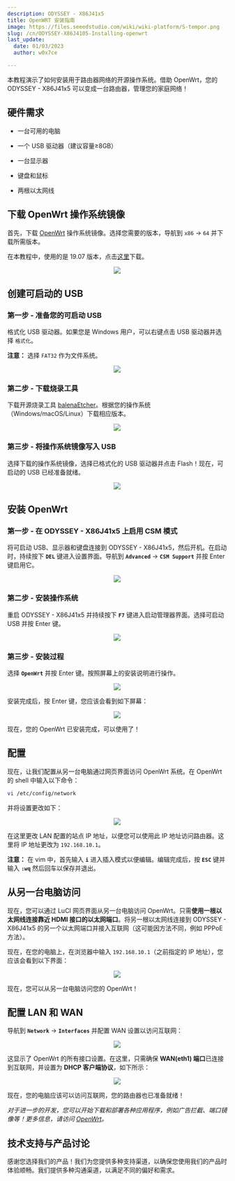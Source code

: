 ```yaml
---
description: ODYSSEY - X86J41x5
title: OpenWRT 安装指南
image: https://files.seeedstudio.com/wiki/wiki-platform/S-tempor.png
slug: /cn/ODYSSEY-X86J4105-Installing-openwrt
last_update:
  date: 01/03/2023
  author: w0x7ce

---
```


<!-- ---
name: ODYSSEY - X86J4105
category: ODYSSEY
bzurl: https://www.seeedstudio.com/ODYSSEY-X86J4105800-p-4445.html
wikiurl: https://wiki.seeedstudio.com/cn/ODYSSEY-X86J4105-Installing-openwrt/
sku: 102110399
--- -->

本教程演示了如何安装用于路由器网络的开源操作系统。借助 OpenWrt，您的 ODYSSEY - X86J41x5 可以变成一台路由器，管理您的家庭网络！

## 硬件需求

- 一台可用的电脑

- 一个 USB 驱动器（建议容量≥8GB）

- 一台显示器

- 键盘和鼠标

- 两根以太网线

## 下载 OpenWrt 操作系统镜像

首先，下载 [OpenWrt](https://downloads.openwrt.org/releases/) 操作系统镜像。选择您需要的版本，导航到 `x86` -> `64` 并下载所需版本。

在本教程中，使用的是 19.07 版本，点击[这里](https://downloads.openwrt.org/releases/19.07.0/targets/x86/64/openwrt-19.07.0-x86-64-combined-ext4.img.gz)下载。

<div align="center"><img src="https://files.seeedstudio.com/wiki/ODYSSEY-X86J4105864/img/OpenWRT/Openwrt.jpg" /></div>

## 创建可启动的 USB

### 第一步 - 准备您的可启动 USB

格式化 USB 驱动器。如果您是 Windows 用户，可以右键点击 USB 驱动器并选择 `格式化`。

**注意：** 选择 `FAT32` 作为文件系统。

<div align="center"><img width={450} src="https://files.seeedstudio.com/wiki/ODYSSEY-X86J4105864/img/InstallingOS/formatUSB.png" /></div>

### 第二步 - 下载烧录工具

下载开源烧录工具 [balenaEtcher](https://www.balena.io/etcher/)。根据您的操作系统（Windows/macOS/Linux）下载相应版本。

<div align="center"><img width={500} src="https://files.seeedstudio.com/wiki/ODYSSEY-X86J4105864/img/InstallingOS/etcher.jpg" /></div>

### 第三步 - 将操作系统镜像写入 USB

选择下载的操作系统镜像，选择已格式化的 USB 驱动器并点击 Flash！现在，可启动的 USB 已经准备就绪。

<div align="center"><img width={500} src="https://files.seeedstudio.com/wiki/ODYSSEY-X86J4105864/img/InstallingOS/etcherDone.png" /></div>

## 安装 OpenWrt

### 第一步 - 在 ODYSSEY - X86J41x5 上启用 CSM 模式

将可启动 USB、显示器和键盘连接到 ODYSSEY - X86J41x5，然后开机。在启动时，持续按下 **`DEL`** 键进入设置界面。导航到 **`Advanced`** -> **`CSM Support`** 并按 Enter 键启用它。

<div align="center"><img src="https://files.seeedstudio.com/wiki/ODYSSEY-X86J4105864/img/OpenWRT/biosSetting.jpg" /></div>

### 第二步 - 安装操作系统

重启 ODYSSEY - X86J41x5 并持续按下 **`F7`** 键进入启动管理器界面。选择可启动 USB 并按 Enter 键。

<div align="center"><img width={400} src="https://files.seeedstudio.com/wiki/ODYSSEY-X86J4105864/img/OpenWRT/biosSetup.jpg" /></div>

### 第三步 - 安装过程

选择 **`OpenWrt`** 并按 Enter 键。按照屏幕上的安装说明进行操作。
<div align="center"><img src="https://files.seeedstudio.com/wiki/ODYSSEY-X86J4105864/img/OpenWRT/installingOpenwrt.jpg" /></div>

安装完成后，按 Enter 键，您应该会看到如下屏幕：

<div align="center"><img src="https://files.seeedstudio.com/wiki/ODYSSEY-X86J4105864/img/OpenWRT/OpenWrtShell.jpg" /></div>

现在，您的 OpenWrt 已安装完成，可以使用了！

## 配置

现在，让我们配置从另一台电脑通过网页界面访问 OpenWrt 系统。在 OpenWrt 的 shell 中输入以下命令：

```sh
vi /etc/config/network
```

并将设置更改如下：

<div align="center"><img src="https://files.seeedstudio.com/wiki/ODYSSEY-X86J4105864/img/OpenWRT/settings.jpg" /></div>

在这里更改 LAN 配置的站点 IP 地址，以便您可以使用此 IP 地址访问路由器。这里将 IP 地址更改为 `192.168.10.1`。

**注意：** 在 vim 中，首先输入 **`i`** 进入插入模式以便编辑。编辑完成后，按 **`ESC`** 键并输入 **`:wq`** 然后回车以保存并退出。

## 从另一台电脑访问

现在，您可以通过 LuCI 网页界面从另一台电脑访问 OpenWrt。只需**使用一根以太网线连接靠近 HDMI 接口的以太网端口**。将另一根以太网线连接到 ODYSSEY - X86J41x5 的另一个以太网端口并接入互联网（这可能因方法不同，例如 PPPoE 方法）。

现在，在您的电脑上，在浏览器中输入 `192.168.10.1`（之前指定的 IP 地址），您应该会看到以下界面：

<div align="center"><img src="https://files.seeedstudio.com/wiki/ODYSSEY-X86J4105864/img/OpenWRT/ipAddress.jpg" /></div>

现在，您可以从另一台电脑访问您的 OpenWrt！

## 配置 LAN 和 WAN

导航到 **`Network`** -> **`Interfaces`** 并配置 WAN 设置以访问互联网：

<div align="center"><img width={400} src="https://files.seeedstudio.com/wiki/ODYSSEY-X86J4105864/img/OpenWRT/interface.jpg" /></div>

这显示了 OpenWrt 的所有接口设置。在这里，只需确保 **WAN(eth1) 端口**已连接到互联网，并设置为 **DHCP 客户端协议**，如下所示：

<div align="center"><img src="https://files.seeedstudio.com/wiki/ODYSSEY-X86J4105864/img/OpenWRT/interface2.jpg" /></div>

现在，您的电脑应该可以访问互联网，您的路由器也已准备就绪！

*对于进一步的开发，您可以开始下载和部署各种应用程序，例如广告拦截、端口镜像等！更多信息，请访问 [OpenWrt](https://openwrt.org/)。*

## 技术支持与产品讨论

感谢您选择我们的产品！我们为您提供多种支持渠道，以确保您使用我们的产品时体验顺畅。我们提供多种沟通渠道，以满足不同的偏好和需求。

<div class="button_tech_support_container">
<a href="https://forum.seeedstudio.com/" class="button_forum"></a> 
<a href="https://www.seeedstudio.com/contacts" class="button_email"></a>
</div>

<div class="button_tech_support_container">
<a href="https://discord.gg/eWkprNDMU7" class="button_discord"></a> 
<a href="https://github.com/Seeed-Studio/wiki-documents/discussions/69" class="button_discussion"></a>
</div>